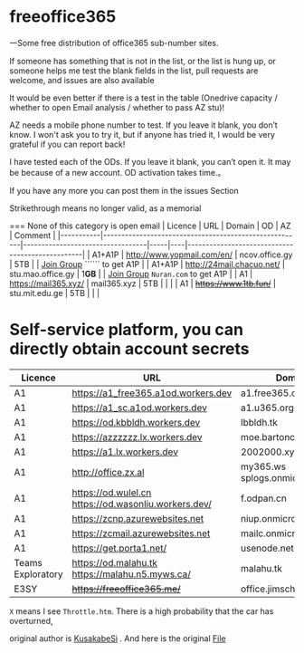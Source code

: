 # freeoffice365

一Some free distribution of office365 sub-number sites.

If someone has something that is not in the list, or the list is hung up, or someone helps me test the blank fields in the list, pull requests are welcome, and issues are also available

It would be even better if there is a test in the table (Onedrive capacity / whether to open Email analysis / whether to pass AZ stu)!

AZ needs a mobile phone number to test. If you leave it blank, you don’t know.
I won't ask you to try it, but if anyone has tried it, I would be very grateful if you can report back!

I have tested each of the ODs. If you leave it blank, you can’t open it. It may be because of a new account. OD activation takes time.。

If you have any more you can post them in the issues Section

Strikethrough means no longer valid, as a memorial

===
None of this category is open email
| Licence   | URL                                                   | Domain                           | OD  | AZ | Comment                                         |
|-----------|-------------------------------------------------------|----------------------------------|-----|----|-------------------------------------------------|
| A1+A1P    | http://www.yopmail.com/en/                            | ncov.office.gy                   | 5TB |    | [Join Group](https://account.activedirectory.windowsazure.com/r/#/joinGroups) `````` to get A1P  |
| A1+A1P    | http://24mail.chacuo.net/                             | stu.mao.office.gy                | 1**GB** |    | [Join Group](https://account.activedirectory.windowsazure.com/r/#/joinGroups) ```Nuran.com``` to get A1P           |
| A1        | https://mail365.xyz/                                  | mail365.xyz                      | 5TB |    |                                                 |
| A1        | ~~https://www.1tb.fun/~~                              | stu.mit.edu.ge                   | 5TB |    |                                                 |


Self-service platform, you can directly obtain account secrets
===

| Licence           | URL                                                   | Domain                           | OD  | Mail | AZ | Comment                           |
|-------------------|-------------------------------------------------------|----------------------------------|-----|------|----|-----------------------------------|
| A1                | https://a1_free365.a1od.workers.dev                   | a1.free365.org                   | 5TB | X    |    |                                   |
| A1                | https://a1_sc.a1od.workers.dev                        | a1.u365.org                      | 5TB | X    |    |                                   |
| A1                | https://od.kbbldh.workers.dev                         | lbbldh.tk                        | 5TB | X    |    |                                   |
| A1                | https://azzzzzz.lx.workers.dev                        | moe.bartonclough.co.uk           | 1TB | O    | O  |                                   |
| A1                | https://a1.lx.workers.dev                             | 2002000.xyz                      | 5TB | X    | X  |                                   |
| A1                | http://office.zx.al                                   | my365.ws  splogs.onmicrosoft.com | X   | O    |    |                                   |
| A1                | https://od.wulel.cn  https://od.wasonliu.workers.dev/ | f.odpan.cn                       | 5TB | X    |    |                                   |
| A1                | https://zcnp.azurewebsites.net                        | niup.onmicrosoft.com             | X   | O    | X  |                                   |
| A1                | https://zcmail.azurewebsites.net                      | mailc.onmicrosoft.com            | X   | O    | X  |                                   |
| A1                | https://get.porta1.net/                               | usenode.net                      | 1TB | X    |    |                                   |
| Teams Exploratory | https://od.malahu.tk  https://malahu.n5.myws.ca/      | malahu.tk                        | 5TB | X    | X  |                                   |
| E3SY              | ~~https://freeoffice365.me/~~                              | office.jimschool.org             | 5TB | X    | X  |                                   |

```X``` means I see ```Throttle.htm```. There is a high probability that the car has overturned,

original author is [KusakabeSi](https://github.com/KusakabeSi) . And here is the original [File](https://github.com/KusakabeSi/free365) 
